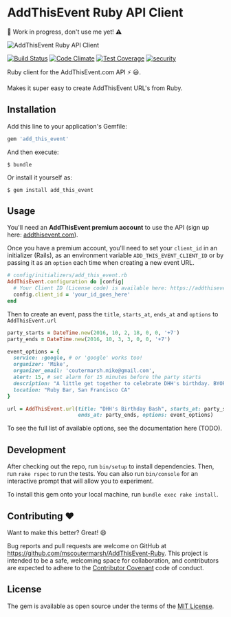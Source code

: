 # AddThisEvent Ruby API Client

:construction: Work in progress, don't use me yet! :warning:

![AddThisEvent Ruby API Client](https://raw.githubusercontent.com/mscoutermarsh/AddThisEvent-Ruby/master/addthisevent-ruby.png)

[![Build Status](https://travis-ci.org/mscoutermarsh/AddThisEvent-Ruby.svg)](https://travis-ci.org/mscoutermarsh/AddThisEvent-Ruby) [![Code Climate](https://codeclimate.com/github/mscoutermarsh/AddThisEvent-Ruby/badges/gpa.svg)](https://codeclimate.com/github/mscoutermarsh/AddThisEvent-Ruby) [![Test Coverage](https://codeclimate.com/github/mscoutermarsh/AddThisEvent-Ruby/badges/coverage.svg)](https://codeclimate.com/github/mscoutermarsh/AddThisEvent-Ruby/coverage) [![security](https://hakiri.io/github/mscoutermarsh/AddThisEvent-Ruby/master.svg)](https://hakiri.io/github/mscoutermarsh/AddThisEvent-Ruby/master)

Ruby client for the AddThisEvent.com API :zap: :smiley:.

Makes it super easy to create AddThisEvent URL's from Ruby.

## Installation

Add this line to your application's Gemfile:

```ruby
gem 'add_this_event'
```

And then execute:

    $ bundle

Or install it yourself as:

    $ gem install add_this_event

## Usage

You'll need an **AddThisEvent premium account** to use the API (sign up here: [addthisevent.com](https://addthisevent.com)).

Once you have a premium account, you'll need to set your `client_id` in an initializer (Rails), as an environment variable `ADD_THIS_EVENT_CLIENT_ID` or by passing it as an `option` each time when creating a new event URL.
```Ruby
# config/initializers/add_this_event.rb
AddThisEvent.configuration do |config|
  # Your Client ID (License code) is available here: https://addthisevent.com/account/
  config.client_id = 'your_id_goes_here'
end
```

Then to create an event, pass the `title`, `starts_at`, `ends_at` and `options` to `AddThisEvent.url`

```Ruby
party_starts = DateTime.new(2016, 10, 2, 18, 0, 0, '+7')
party_ends = DateTime.new(2016, 10, 3, 3, 0, 0, '+7')

event_options = {
  service: :google, # or 'google' works too!
  organizer: 'Mike',
  organizer_email: 'coutermarsh.mike@gmail.com',
  alert: 15, # set alarm for 15 minutes before the party starts
  description: "A little get together to celebrate DHH's birthday. BYORG (Bring your own ruby gems)",
  location: "Ruby Bar, San Francisco CA"
}

url = AddThisEvent.url(title: "DHH's Birthday Bash", starts_at: party_starts,
                       ends_at: party_ends, options: event_options)
```

To see the full list of available options, see the documentation here (TODO).

## Development

After checking out the repo, run `bin/setup` to install dependencies. Then, run `rake rspec` to run the tests. You can also run `bin/console` for an interactive prompt that will allow you to experiment.

To install this gem onto your local machine, run `bundle exec rake install`.

## Contributing :heart:

Want to make this better? Great! :smile:

Bug reports and pull requests are welcome on GitHub at https://github.com/mscoutermarsh/AddThisEvent-Ruby. This project is intended to be a safe, welcoming space for collaboration, and contributors are expected to adhere to the [Contributor Covenant](http://contributor-covenant.org) code of conduct.


## License

The gem is available as open source under the terms of the [MIT License](http://opensource.org/licenses/MIT).

